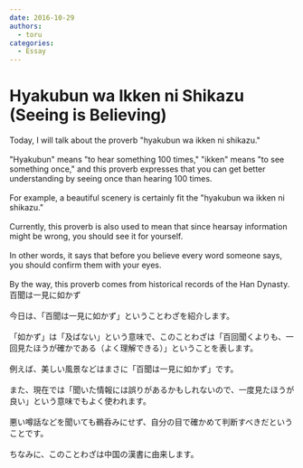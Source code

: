 ```yaml
---
date: 2016-10-29
authors:
  - toru
categories:
  - Essay
---
```


<h1 id="subject_show">Hyakubun wa Ikken ni Shikazu (Seeing is Believing)</h1>
<div class="date" hidden>Oct 29, 2016 15:25</div>
<div id="post"><div id="body_show_ori">
Today, I will talk about the proverb "hyakubun wa ikken ni shikazu."<br/><br/>"Hyakubun" means "to hear something 100 times," "ikken" means "to see something once," and this proverb expresses that you can get better understanding by seeing once than hearing 100 times.<br/><br/>For example, a beautiful scenery is certainly fit the "hyakubun wa ikken ni shikazu."<br/><br/>Currently, this proverb is also used to mean that since hearsay information might be wrong, you should see it for yourself.<br/><br/>In other words, it says that before you believe every word someone says, you should confirm them with your eyes.<br/><br/>By the way, this proverb comes from historical records of the Han Dynasty.
</div></div>

<!-- more -->

<div id="post_ja"><div id="body_show_mo">
百聞は一見に如かず<br/><br/>今日は、「百聞は一見に如かず」ということわざを紹介します。<br/><br/>「如かず」は「及ばない」という意味で、このことわざは「百回聞くよりも、一回見たほうが確かである（よく理解できる）」ということを表します。<br/><br/>例えば、美しい風景などはまさに「百聞は一見に如かず」です。<br/><br/>また、現在では「聞いた情報には誤りがあるかもしれないので、一度見たほうが良い」という意味でもよく使われます。<br/><br/>悪い噂話などを聞いても鵜呑みにせず、自分の目で確かめて判断すべきだということです。<br/><br/>ちなみに、このことわざは中国の漢書に由来します。
</div></div>
